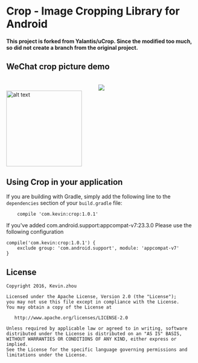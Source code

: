 # Crop - Image Cropping Library for Android

#### This project is forked from Yalantis/uCrop. Since the modified too much, so did not create a branch from the original project.

## WeChat crop picture demo
<br/>
<div align="center"><img src="https://raw.githubusercontent.com/xuehuayous/Android-Crop/master/wechat_demo.gif" /></div>

<img src="https://d13yacurqjgara.cloudfront.net/users/221935/screenshots/2474295/animation.gif" alt="alt text" style="width:200;height:200">

## Using Crop in your application

If you are building with Gradle, simply add the following line to the `dependencies` section of your `build.gradle` file:

```
	compile 'com.kevin:crop:1.0.1'
```

If you've added com.android.support:appcompat-v7:23.3.0 Please use the following configuration

    compile('com.kevin:crop:1.0.1') {
        exclude group: 'com.android.support', module: 'appcompat-v7'
    }


## License

    Copyright 2016, Kevin.zhou

    Licensed under the Apache License, Version 2.0 (the "License");
    you may not use this file except in compliance with the License.
    You may obtain a copy of the License at

       http://www.apache.org/licenses/LICENSE-2.0

    Unless required by applicable law or agreed to in writing, software
    distributed under the License is distributed on an "AS IS" BASIS,
    WITHOUT WARRANTIES OR CONDITIONS OF ANY KIND, either express or implied.
    See the License for the specific language governing permissions and
    limitations under the License.
